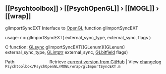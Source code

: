 ## [[Psychtoolbox]] &#8250; [[PsychOpenGL]] &#8250; [[MOGL]] &#8250; [[wrap]]

glImportSyncEXT  Interface to [OpenGL](OpenGL) function glImportSyncEXT  
  
usage:  r = glImportSyncEXT( external\_sync\_type, external\_sync, flags )  
  
C function:  [GLsync](GLsync) glImportSyncEXT[(GLenum]((GLenum) external\_sync\_type, [GLintptr](GLintptr) external\_sync, [GLbitfield](GLbitfield) flags)  




<div class="code_header" style="text-align:right;">
  <span style="float:left;">Path&nbsp;&nbsp;</span> <span class="counter">Retrieve <a href=
  "https://raw.github.com/Psychtoolbox-3/Psychtoolbox-3/beta/Psychtoolbox/PsychOpenGL/MOGL/wrap/glImportSyncEXT.m">current version from GitHub</a> | View <a href=
  "https://github.com/Psychtoolbox-3/Psychtoolbox-3/commits/beta/Psychtoolbox/PsychOpenGL/MOGL/wrap/glImportSyncEXT.m">changelog</a></span>
</div>
<div class="code">
  <code>Psychtoolbox/PsychOpenGL/MOGL/wrap/glImportSyncEXT.m</code>
</div>

